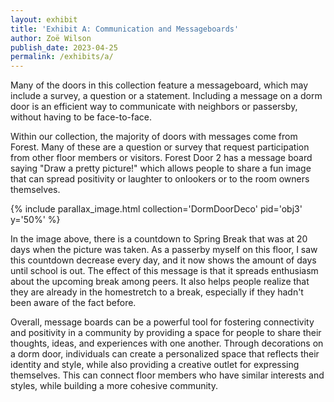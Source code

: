 ```yaml
---
layout: exhibit
title: 'Exhibit A: Communication and Messageboards'
author: Zoë Wilson
publish_date: 2023-04-25
permalink: /exhibits/a/
---
```


Many of the doors in this collection feature a messageboard, which may include a survey, a question or a statement. Including a message on a dorm door is an efficient way to communicate with neighbors or passersby, without having to be face-to-face.

Within our collection, the majority of doors with messages come from Forest. Many of these are a question or survey that request participation from other floor members or visitors. Forest Door 2 has a message board saying "Draw a pretty picture!" which allows people to share a fun image that can spread positivity or laughter to onlookers or to the room owners themselves. 


{% include parallax_image.html collection='DormDoorDeco' pid='obj3' y='50%' %}


In the image above, there is a countdown to Spring Break that was at 20 days when the picture was taken. As a passerby myself on this floor, I saw this countdown decrease every day, and it now shows the amount of days until school is out. The effect of this message is that it spreads enthusiasm about the upcoming break among peers. It also helps people realize that they are already in the homestretch to a break, especially if they hadn't been aware of the fact before.


Overall, message boards can be a powerful tool for fostering connectivity and positivity in a community by providing a space for people to share their thoughts, ideas, and experiences with one another. Through decorations on a dorm door, individuals can create a personalized space that reflects their identity and style, while also providing a creative outlet for expressing themselves. This can connect floor members who have similar interests and styles, while building a more cohesive community.
